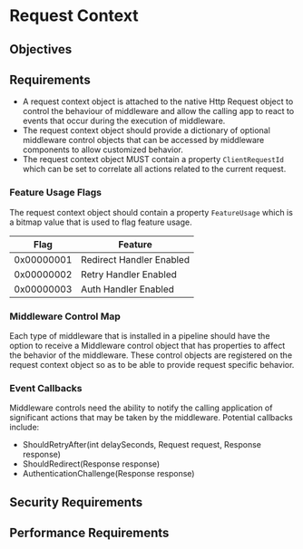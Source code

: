 # Request Context

## Objectives

## Requirements

- A request context object is attached to the native Http Request object to control the behaviour of middleware and allow the calling app to react to events that occur during the execution of middleware.
- The request context object should provide a dictionary of optional middleware control objects that can be accessed by middleware components to allow customized behavior.  
- The request context object MUST contain a property `ClientRequestId` which can be set to correlate all actions related to the current request.

### Feature Usage Flags

The request context object should contain a property `FeatureUsage` which is a bitmap value that is used to flag feature usage. 

| Flag | Feature |    
|--|--|
|  0x00000001 |  Redirect Handler Enabled  |
|  0x00000002 |  Retry Handler Enabled  |
|  0x00000003 |  Auth Handler Enabled  |

### Middleware Control Map

Each type of middleware that is installed in a pipeline should have the option to receive a Middleware control object that has properties to affect the behavior of the middleware.  These control objects are registered on the request context object so as to be able to provide request specific behavior. 

### Event Callbacks
Middleware controls need the ability to notify the calling application of significant actions that may be taken by the middleware. Potential callbacks include:

- ShouldRetryAfter(int delaySeconds, Request request, Response response)
- ShouldRedirect(Response response)
- AuthenticationChallenge(Response response)

## Security Requirements

## Performance Requirements
